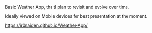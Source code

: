 Basic Weather App, tha tI plan to revisit and evolve over time. 

Ideally viewed on Mobile devices for best presentation at the moment. 

https://ir0naiden.github.io/Weather-App/